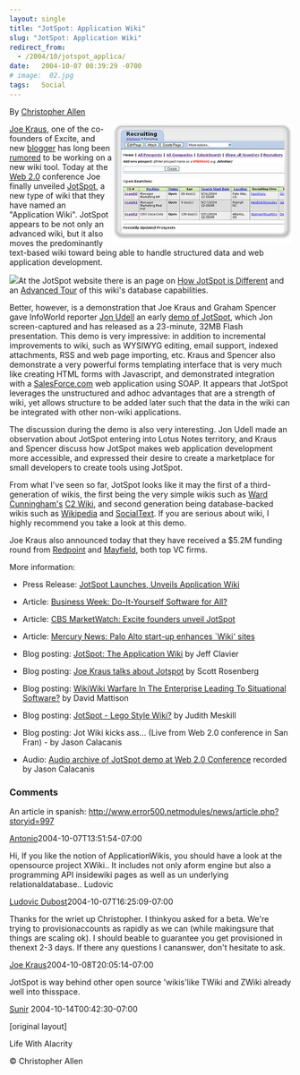 ```yaml
---
layout: single
title: "JotSpot: Application Wiki"
slug: "JotSpot: Application Wiki"
redirect_from:
  - /2004/10/jotspot_applica/
date:   2004-10-07 00:39:29 -0700
# image:  02.jpg
tags:   Social
---
```



By [Christopher Allen](/lwa/about)


<img width="320px" align="right"  src="../assets/images/slide09.jpg" alt="slide09"/>

[Joe Kraus](http://www.jotspot.com/about/index.php), one of the co-founders of Excite, and new [blogger](http://bnoopy.typepad.com/bnoopy/) has long been [rumored](http://owt.typepad.com/blog/2004/09/wiki_and_then_s.html) to be working on a new wiki tool. Today at the [Web 2.0](http://www.web2con.com/pub/w/32/program.html) conference Joe finally unveiled [JotSpot](http://www.jotspot.com), a new type of wiki that they have named an "Application Wiki". JotSpot appears to be not only an advanced wiki, but it also moves the predominantly text-based wiki toward being able to handle structured data and web application development.

![](http://www.jotspot.com/tours/advanced/img/slide09.jpg)At the JotSpot website there is an page on [How JotSpot is Different](http://jot.com/compare/index.php) and an [Advanced Tour](http://jot.com/tours/advanced/1.php) of this wiki's database capabilities.

Better, however, is a demonstration that Joe Kraus and Graham Spencer gave InfoWorld reporter [Jon Udell](http://weblog.infoworld.com/udell/2004/10/06.html#a1090) an early [demo of JotSpot](http://weblog.infoworld.com/udell/gems/jot.swf), which Jon screen-captured and has released as a 23-minute, 32MB Flash presentation. This demo is very impressive: in addition to incremental improvements to wiki, such as WYSIWYG editing, email support, indexed attachments, RSS and web page importing, etc. Kraus and Spencer also demonstrate a very powerful forms templating interface that is very much like creating HTML forms with Javascript, and demonstrated integration with a [SalesForce.com](http://www.salesforce.com) web application using SOAP. It appears that JotSpot leverages the unstructured and adhoc advantages that are a strength of wiki, yet allows structure to be added later such that the data in the wiki can be integrated with other non-wiki applications.

The discussion during the demo is also very interesting. Jon Udell made an observation about JotSpot entering into Lotus Notes territory, and Kraus and Spencer discuss how JotSpot makes web application development more accessible, and expressed their desire to create a marketplace for small developers to create tools using JotSpot.

From what I've seen so far, JotSpot looks like it may the first of a third-generation of wikis, the first being the very simple wikis such as [Ward Cunningham's](http://c2.com/cgi/wiki?WardCunningham) [C2 Wiki](http://c2.com/cgi/wiki), and second generation being database-backed wikis such as [Wikipedia](http://www.wikipedia.com) and [SocialText](http://www.socialtext.com). If you are serious about wiki, I highly recommend you take a look at this demo.

Joe Kraus also announced today that they have received a $5.2M funding round from [Redpoint](http://www.redpoint.com) and [Mayfield](http://mayfield.com), both top VC firms.

More information:

* Press Release: [JotSpot Launches, Unveils Application Wiki](http://www.jotspot.com/news/jotspot_launch.php)  
    
* Article: [Business Week: Do-It-Yourself Software for All?](http://www.businessweek.com/technology/content/oct2004/tc2004106_2351.htm)  
    
* Article: [CBS MarketWatch: Excite founders unveil JotSpot](http://cbs.marketwatch.com/news/story.asp?guid=%7BFA9FE472%2DE293%2D41DC%2D9B96%2D144F34463C97%7D&siteid=mktw)  
    
* Article: [Mercury News: Palo Alto start-up enhances `Wiki' sites](http://www.mercurynews.com/mld/mercurynews/business/technology/9848041.htm)  
    
* Blog posting: [JotSpot: The Application Wiki](http://softtechvc.blogs.com/software_only/2004/10/jotspot_the_app_1.html) by Jeff Clavier  
    
* Blog posting: [Joe Kraus talks about Jotspot](http://blogs.salon.com/0000014/2004/10/06.html#a686) by Scott Rosenberg  
    
* Blog posting: [WikiWiki Warfare In The Enterprise Leading To Situational Software?](http://www.davidmattison.ca/wordpress/index.php?p=801) by David Mattison  
    
* Blog posting: [JotSpot - Lego Style Wiki?](http://socialsoftware.weblogsinc.com/entry/6448891678944212/) by Judith Meskill  
    
* Blog posting: Jot Wiki kicks ass… (Live from Web 2.0 conference in San Fran) \- by Jason Calacanis  
    
* Audio: [Audio archive of JotSpot demo at Web 2.0 Conference](http://calacanis.weblogsinc.com/common/videos/jason/jot.mp3) recorded by Jason Calacanis  
    
### Comments

An article in spanish: http://www.error500.netmodules/news/article.php?storyid=997

[Antonio](http://www.error500.net)2004-10-07T13:51:54-07:00

Hi, If you like the notion of ApplicationWikis, you should have a look at the opensource project XWiki.. It includes not only aform engine but also a programming API insidewiki pages as well as un underlying relationaldatabase.. Ludovic

[Ludovic Dubost](http://www.xwiki.org)2004-10-07T16:25:09-07:00

Thanks for the wriet up Christopher. I thinkyou asked for a beta. We're trying to provisionaccounts as rapidly as we can (while makingsure that things are scaling ok). I should beable to guarantee you get provisioned in thenext 2-3 days. If there any questions I cananswer, don't hesitate to ask.

[Joe Kraus](http://www.jot.com)2004-10-08T20:05:14-07:00

JotSpot is way behind other open source 'wikis'like TWiki and ZWiki already well into thisspace.

[Sunir](http://usemod.com/cgi-bin/mb.plSunirShah) 2004-10-14T00:42:30-07:00

[original layout]
    
<!-- [Social Software](/tags/social-software/) [User Interface](/tags/user-interface/) [Web/Tech](/tags/web/tech/) [Wiki](/tags/wiki/) [JotSpot](/tags/jotspot/) [Joe Kraus](/tags/joe-kraus/) [wiki](/tags/wiki/) [jon udell](/tags/jon-udell/) [demo](/tags/demo/) [application development](/tags/application-development/) [Javascript](/tags/javascript/) [SOAP](/tags/soap/) -->

Life With Alacrity

© Christopher Allen